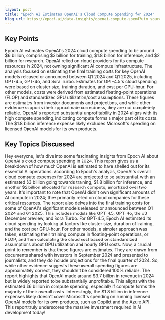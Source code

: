 ```yaml
---
layout: post 
title: "Epoch AI Estimates OpenAI's Cloud Compute Spending for 2024"
blog_url: https://epoch.ai/data-insights/openai-compute-spend?utm_source=tldrai 
---
```




## Key Points

Epoch AI estimates OpenAI's 2024 cloud compute spending to be around $6 billion, comprising $3 billion for training, $1.8 billion for inference, and $2 billion for research.
OpenAI relied on cloud providers for its compute resources in 2024, not owning significant AI compute infrastructure.
The analysis focused on estimating the final training costs for key OpenAI models released or announced between Q1 2024 and Q1 2025, including GPT-4.5, GPT-4o, and Sora Turbo.
Estimates for GPT-4.5's cloud spending were based on cluster size, training duration, and cost per GPU-hour.
For other models, costs were derived from estimated floating-point operations (FLOP) and standardized GPU utilization/cost assumptions.
These figures are estimates from investor documents and projections, and while other evidence supports their approximate correctness, they are not completely reliable.
OpenAI's reported substantial unprofitability in 2024 aligns with its high compute spending, indicating compute forms a major part of its costs.
The $1.8 billion inference expense likely excludes Microsoft's spending on licensed OpenAI models for its own products.

## Key Topics Discussed

Hey everyone, let's dive into some fascinating insights from Epoch AI about OpenAI's cloud compute spending in 2024. This report gives us a breakdown of how much OpenAI is estimated to have shelled out for its essential AI operations. According to Epoch's analysis, OpenAI's overall cloud compute expenses for 2024 are projected to be substantial, with an estimated $3 billion going towards training, $1.8 billion for inference, and another $2 billion allocated for research compute, amortized over two years. It's important to note that OpenAI didn't own significant amounts of AI compute in 2024; they primarily relied on cloud companies for these critical resources. The report also delves into the final training costs for some of OpenAI's significant models released or announced between Q1 2024 and Q1 2025. This includes models like GPT-4.5, GPT-4o, the o3 December preview, and Sora Turbo. For GPT-4.5, Epoch AI estimated its cloud spending by looking at factors like cluster size, duration of training, and the cost per GPU-hour. For other models, a simpler approach was taken, estimating their training compute in floating-point operations, or FLOP, and then calculating the cloud cost based on standardized assumptions about GPU utilization and hourly GPU costs. Now, a crucial point to remember is that these figures are estimates. They are drawn from documents shared with investors in September 2024 and presented to journalists, and they do include projections for the final quarter of 2024. So, while other evidence suggests these overall spending figures are approximately correct, they shouldn't be considered 100% reliable. The report highlights that OpenAI made around $3.7 billion in revenue in 2024 but is widely reported to be substantially unprofitable. This aligns with the estimated $6 billion in compute spending, especially if compute forms the majority of their overall costs. Interestingly, the $1.8 billion in inference expenses likely doesn't cover Microsoft's spending on running licensed OpenAI models for its own products, such as Copilot and the Azure API. This report truly underscores the massive investment required in AI development today!

